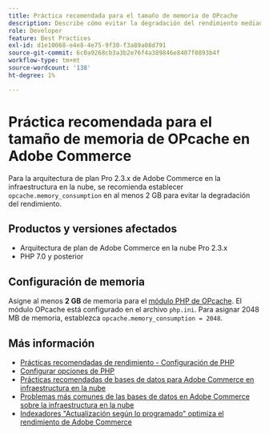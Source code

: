 ```yaml
---
title: Práctica recomendada para el tamaño de memoria de OPcache
description: Describe cómo evitar la degradación del rendimiento mediante la configuración específica del consumo de memoria OPcache en proyectos de Adobe Commerce.
role: Developer
feature: Best Practices
exl-id: d1e10068-e4e8-4e75-9f30-f3a89a08d791
source-git-commit: 6c0a9268cb3a3b2e76f4a389846e8407f0893b4f
workflow-type: tm+mt
source-wordcount: '138'
ht-degree: 1%

---
```


# Práctica recomendada para el tamaño de memoria de OPcache en Adobe Commerce

Para la arquitectura de plan Pro 2.3.x de Adobe Commerce en la infraestructura en la nube, se recomienda establecer `opcache.memory_consumption` en al menos 2 GB para evitar la degradación del rendimiento.

## Productos y versiones afectados

* Arquitectura de plan de Adobe Commerce en la nube Pro 2.3.x
* PHP 7.0 y posterior

## Configuración de memoria

Asigne al menos **2 GB** de memoria para el [módulo PHP de OPcache](https://www.php.net/manual/en/book.opcache.php). El módulo OPcache está configurado en el archivo `php.ini`. Para asignar 2048 MB de memoria, establezca `opcache.memory_consumption = 2048`.

## Más información

* [Prácticas recomendadas de rendimiento - Configuración de PHP](../../../performance/software.md#php-settings)
* [Configurar opciones de PHP](https://experienceleague.adobe.com/en/docs/commerce-cloud-service/user-guide/configure/app/configure-app-yaml)
* [Prácticas recomendadas de bases de datos para Adobe Commerce en infraestructura en la nube](database-on-cloud.md)
* [Problemas más comunes de las bases de datos en Adobe Commerce sobre la infraestructura en la nube](../maintenance/resolve-database-performance-issues.md)
* [Indexadores &quot;Actualización según lo programado&quot; optimiza el rendimiento de Adobe Commerce](../maintenance/indexer-configuration.md)
